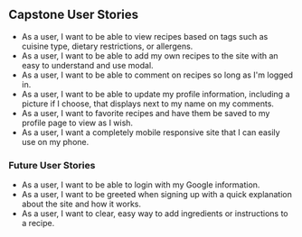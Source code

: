 ## Capstone User Stories

- As a user, I want to be able to view recipes based on tags such as cuisine type, dietary restrictions, or allergens.
- As a user, I want to be able to add my own recipes to the site with an easy to understand and use modal.
- As a user, I want to be able to comment on recipes so long as I'm logged in.
- As a user, I want to be able to update my profile information, including a picture if I choose, that displays next to my name on my comments.
- As a user, I want to favorite recipes and have them be saved to my profile page to view as I wish.
- As a user, I want a completely mobile responsive site that I can easily use on my phone.

### Future User Stories

- As a user, I want to be able to login with my Google information.
- As a user, I want to be greeted when signing up with a quick explanation about the site and how it works.
- As a user, I want to clear, easy way to add ingredients or instructions to a recipe.